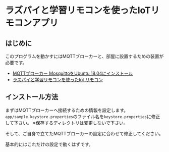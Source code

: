 # ラズパイと学習リモコンを使ったIoTリモコンアプリ

## はじめに

このプログラムを動かすにはMQTTブローカーと、部屋に設置するための装置が必要です。

- [MQTTブローカー MosquittoをUbuntu 18.04にインストール](https://qiita.com/Yosh0124/items/b94f114afe3d39fb285b)
- [ラズパイと学習リモコンを使ったIoTリモコン](https://github.com/Yosh0124/home-remocon-raspberrypi)

## インストール方法

まずはMQTTブローカーへ接続するための情報を設定します。
`app/sample.keystore.properties`のファイル名を`keystore.properties`に修正して下さい。
※保存するディレクトリは変更しないで下さい。

そして、ご自身で立てたMQTTブローカーの設定に合わせて修正してください。

基本的にはこれだけの設定で動くはずです。